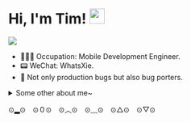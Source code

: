 # Hi, I'm Tim!  <img src="https://raw.githubusercontent.com/MartinHeinz/MartinHeinz/master/wave.gif" width="30px">


![](https://s1.ax1x.com/2020/08/16/dEKbKf.gif)

- 👨🏻‍💻 Occupation: Mobile Development Engineer.
- 📟 WeChat: WhatsXie.
- 🤪 Not only production bugs but also bug porters.

<details>
  <summary>Some other about me~</summary>
  <br>
  <p align="left">
  <a href= "https://www.notion.so/timsappworkspace/3c8752c19c724f7ca88c5aefbb684ed3"><img src="https://cdn.nlark.com/yuque/0/2020/png/302712/1597898585844-assets/web-upload/80238668-28a3-4298-ba68-de2fd370733e.png?x-oss-process=image%2Fresize%2Cw_440" height="40" width="40"/></a>
  <a href= "https://timsappworkspace.notion.site/timsappworkspace/5fda3475a090427da9ac9b5c59964381"><img src="https://cdn.nlark.com/yuque/0/2020/png/302712/1597898585460-assets/web-upload/a72302fb-a1bf-48d7-a933-4cb55cb309f4.png?x-oss-process=image%2Fresize%2Cw_440" height="40" width="40"/></a>
  <a href= "https://www.notion.so/timsappworkspace/531c5619b3784b54ab04e476a1a2ccaa"><img src="https://cdn.nlark.com/yuque/0/2020/png/302712/1597898585685-assets/web-upload/f56c642d-8152-4530-996f-560fe8417b12.png?x-oss-process=image%2Fresize%2Cw_440" height="40" width="40"/></a>
  <br>
</p>

</details>

⊙▂⊙　⊙０⊙　⊙︿⊙　⊙﹏⊙　⊙△⊙　⊙▽⊙
